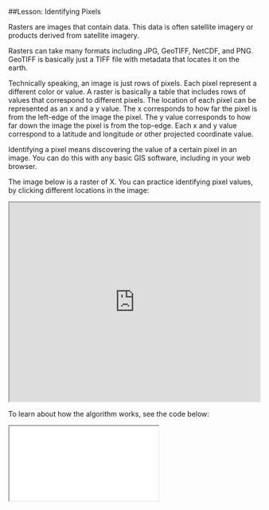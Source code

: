 
##Lesson: Identifying Pixels

Rasters are images that contain data.  This data is often satellite imagery or products derived from satellite imagery.

Rasters can take many formats including JPG, GeoTIFF, NetCDF, and PNG.  GeoTIFF is basically just a TIFF file with metadata that locates it on the earth.

Technically speaking, an image is just rows of pixels.  Each pixel represent a different color or value.  A raster is basically a table that includes rows of values that correspond to different pixels.  The location of each pixel can be represented as an x and a y value.  The x corresponds to how far the pixel is from the left-edge of the image the pixel.  The y value corresponds to how far down the image the pixel is from the top-edge.  Each x and y value correspond to a latitude and longitude or other projected coordinate value.

Identifying a pixel means discovering the value of a certain pixel in an image.  You can do this with any basic GIS software, including in your web browser.

The image below is a raster of X.  You can practice identifying pixel values, by clicking different locations in the image:
<iframe src="https://geotiff.io?hide_menu=true&tool=IdentifyTool&url=/data/example_4326.tif" style="height: 400px; width: 100%"></iframe>

To learn about how the algorithm works, see the code below:
<iframe src="embed_code?url=http://github.com/GeoTIFF/geotiff-io/blob/master/packages/gio-identify/index.js"></iframe>
